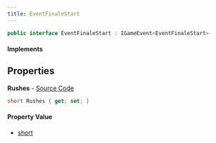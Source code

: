 ```yaml
---
title: EventFinaleStart
---
```


```csharp
public interface EventFinaleStart : IGameEvent<EventFinaleStart>
```

#### Implements

## Properties

**Rushes** - [Source Code](https://github.com/swiftly-solution/swiftlys2/blob/master/managed/src/SwiftlyS2.Generated/GameEvents/Interfaces/EventFinaleStart.cs#L20)

```csharp
short Rushes { get; set; }
```

#### Property Value

- [short](https://learn.microsoft.com/dotnet/api/system.int16)

